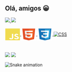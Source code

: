 ## Olá, amigos 😀

<div>
 <a href="https://github.com/carlosdancr">
 <img width="400px" src="https://github-readme-stats.vercel.app/api/top-langs/?username=carlosdancr&layout=compact&langs_count=7&theme=dracula"/>
 <img width="400px" src="https://github-readme-stats.vercel.app/api?username=carlosdancr&show_icons=true&theme=dracula&include_all_commits=true&count_private=true"/>
</div>
 
<div style="display: inline_block"><br>
 <img align="center" alt="Js" height="40" width="50" src="https://raw.githubusercontent.com/devicons/devicon/master/icons/javascript/javascript-plain.svg">
 <img align="center" alt="HTML" height="40" width="50" src="https://raw.githubusercontent.com/devicons/devicon/master/icons/html5/html5-original.svg">
 <img align="center" alt="CSS" height="40" width="50" src="https://raw.githubusercontent.com/devicons/devicon/master/icons/css3/css3-original.svg">
 <img align="center" alt="CSS" height="40" width="50" src="https://cdn.jsdelivr.net/gh/devicons/devicon/icons/figma/figma-original.svg" />
</div>
 
 #

<div> 
 <a href="https://www.linkedin.com/in/carlosdancr/"><img src="https://img.shields.io/badge/LinkedIn-0077B5?style=for-the-badge&logo=linkedin&logoColor=white"></a>
 <a href="https://t.me/carlosdancr"><img src="https://img.shields.io/badge/Telegram-2CA5E0?style=for-the-badge&logo=telegram&logoColor=white target="_blank"></a>
</div>
  
![Snake animation](https://github.com/carlosdancr/carlosdancr/blob/output/github-contribution-grid-snake.svg)
  
 

